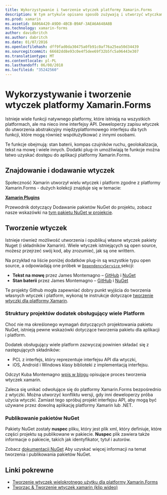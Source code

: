 ```yaml
---
title: Wykorzystywanie i tworzenie wtyczek platformy Xamarin.Forms
description: W tym artykule opisano sposób zużywają i utworzyć wtyczkami platformy Xamarin.Forms. Wtyczki są zwykle używane do łatwo udostępnienia funkcji natywnego platformy.
ms.prod: xamarin
ms.assetid: 8A06A420-A9D0-4BCB-B9AF-3AEA6A648A8B
ms.technology: xamarin-forms
author: davidbritch
ms.author: dabritch
ms.date: 01/07/2016
ms.openlocfilehash: dff9fad0da30475a0fb91c0af76a25ea50d34439
ms.sourcegitcommit: 66682dd8e93c0e4f5dee69f32b5fc5a96443e307
ms.translationtype: MT
ms.contentlocale: pl-PL
ms.lasthandoff: 06/08/2018
ms.locfileid: "35242560"
---
```

# <a name="consuming-and-creating-xamarinforms-plugins"></a>Wykorzystywanie i tworzenie wtyczek platformy Xamarin.Forms

Istnieje wiele funkcji natywnego platformy, które istnieją na wszystkich platformach, ale ma nieco inne interfejsy API. Deweloperzy zapisu wtyczek do utworzenia abstrakcyjny międzyplatformowego interfejsu dla tych funkcji, które mogą również współużytkować z innymi osobami.

Te funkcje obejmują: stan baterii, kompas czujników ruchu, geolokalizacja, tekst na mowę i wiele innych. Dodatki plug-in umożliwiają te funkcje można łatwo uzyskać dostępu do aplikacji platformy Xamarin.Forms.

## <a name="finding-and-adding-plugins"></a>Znajdowanie i dodawanie wtyczek

Społeczność Xamarin utworzył wielu wtyczek i platform zgodne z platformy Xamarin.Forms - dużych kolekcji znajduje się w temacie:

[**Xamarin Plugins**](https://github.com/xamarin/plugins)

Przewodnik dotyczący Dodawanie pakietów NuGet do projektu, zobacz nasze wskazówki na [tym pakietu NuGet w projekcie](/visualstudio/mac/nuget-walkthrough/).


## <a name="creating-plugins"></a>Tworzenie wtyczek

Istnieje również możliwość utworzenia i opublikuj własne wtyczek pakiety Nuget (i składników Xamarin). Wiele wtyczek istniejących są open source, możesz przejrzeć swój kod, aby zrozumieć, jak są one writtern.

Na przykład na liście poniżej dodatków plug-in są wszystkie typu open source, a odpowiadają one próbek w [ `DependencyService` ](~/xamarin-forms/app-fundamentals/dependency-service/index.md) sekcji:

- **Tekst na mowę** przez James Montemagno &ndash; [GitHub](https://github.com/jamesmontemagno/Xamarin.Plugins/tree/master/TextToSpeech) i [NuGet](https://www.nuget.org/packages/Xam.Plugin.Battery)
- **Stan baterii** przez James Montemagno &ndash; [GitHub](https://github.com/jamesmontemagno/Xamarin.Plugins/tree/master/Battery) i [NuGet](https://www.nuget.org/packages/Xam.Plugins.TextToSpeech/)

Te projekty Github mogła zapewniać dobry punkt wyjścia do tworzenia własnych wtyczek i platform, wykonaj te instrukcje dotyczące [tworzenie wtyczki dla platformy Xamarin](https://github.com/xamarin/plugins#create-a-plugin-for-xamarin).

### <a name="structuring-cross-platform-plugin-projects"></a>Struktury projektów dodatek obsługujący wiele Platform

Choć nie ma określonego wymagań dotyczących projektowania pakietu NuGet, istnieją pewne wskazówki dotyczące tworzenia pakietu dla aplikacji i platform.

Dodatek obsługujący wiele platform zazwyczaj powinien składać się z następujących składników:

- PCL z interfejs, który reprezentuje interfejsu API dla wtyczki,
- iOS, Android i Windows klasy biblioteki z implementacją interfejsu.

Odczyt Kuba Montemagno [wpis w blogu](https://blog.xamarin.com/creating-reusable-plugins-for-xamarin-forms/) opisujące proces tworzenia wtyczek xamarin.

Zaleca się unikać odwołujące się do platformy Xamarin.Forms bezpośrednio z wtyczki.
Można utworzyć konfliktu wersji, gdy inni deweloperzy próba użycia wtyczki. Zamiast tego spróbuj projekt interfejsu API, aby mogą być używane przez dowolną aplikację platformy Xamarin lub .NET.

### <a name="publishing-nuget-packages"></a>Publikowanie pakietów NuGet

Pakiety NuGet zostały **nuspec** pliku, który jest plik xml, który definiuje, które części projektu są publikowane w pakiecie. **Nuspec** plik zawiera także informacje o pakiecie, takich jak identyfikator, tytuł i autorów.

Zobacz [dokumentacji NuGet](http://docs.nuget.org/create/creating-and-publishing-a-package) Aby uzyskać więcej informacji na temat tworzenia i publikowania pakietów NuGet.


## <a name="related-links"></a>Linki pokrewne

- [Tworzenie wtyczek wielokrotnego użytku dla platformy Xamarin.Forms](https://blog.xamarin.com/creating-reusable-plugins-for-xamarin-forms)
- [Tworząc & Tworzenie wtyczek xamarin (klip wideo)](https://university.xamarin.com/guestlectures/using-developing-plugins-for-xamarin)
